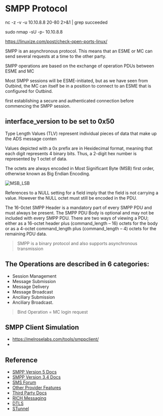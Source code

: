 # SMPP Protocol

nc -z -v -u 10.10.8.8 20-80 2>&1 | grep succeeded

sudo nmap -sU -p- 10.10.8.8

https://linuxize.com/post/check-open-ports-linux/

SMPP is an asynchronous protocol. This means that an ESME or MC can send several
requests at a time to the other party.

SMPP operations are based on the exchange of operation PDUs between ESME and MC

Most SMPP sessions will be ESME-initiated, but as we have seen from Outbind, the MC can
itself be in a position to connect to an ESME that is configured for Outbind.


first establishing a secure and authenticated connection before commencing the
SMPP session. 


## interface_version to be set to 0x50

Type Length Values (TLV) represent individual pieces of data that make up the ADS message conten

Values depicted with a 0x prefix are in Hexidecimal format, meaning that each digit
represents 4 binary bits. Thus, a 2-digit hex number is represented by 1 octet of data. 

The octets are always encoded in Most Significant
Byte (MSB) first order, otherwise known as Big Endian
Encoding. 

![MSB_LSB](https://www.learnpick.in/userfiles/resources_conversion_files/presentation_digital_systems_introduction_1448524485_68825-10.jpg)

References to a NULL setting for a field imply that the field is not carrying a value. However
the NULL octet must still be encoded in the PDU.

The 16-0ctet SMPP Header is a mandatory part of every SMPP PDU and must always be
present. The SMPP PDU Body is optional and may not be included with every SMPP PDU.
There are two ways of viewing a PDU; either as a 16-octet header plus (command_length –
16) octets for the body or as a 4-octet command_length plus (command_length – 4) octets
for the remaining PDU data. 

> SMPP is a binary protocol and also supports asynchronous transmission


## The Operations are described in 6 categories: 
* Session Management 
* Message Submission
* Message Delivery 
* Message Broadcast 
* Anciliary Submission 
* Anciliary Broadcast. 

> Bind Operation = MC login request 

## SMPP Client Simulation
* https://melroselabs.com/tools/smppclient/
* 

## Reference
* [SMPP Version 5 Docs](https://smpp.org/SMPP_v5.pdf)
* [SMPP Version 3.4 Docs](https://smpp.org/SMPP_v3_4_Issue1_2.pdf)
* [SMS Forum](https://smsforum.net)
* [Other Provider Features](https://melroselabs.com/docs/reference/smpp/smpp-v5)
* [Third Party Docs](http://www.smscentral.com.au/wp-content/uploads/SMS-Central-SMPP-Implementation-Guide-March-2017.pdf)
* [RICH Messaging](https://melroselabs.com/services/rich-messaging/)
* [DTLS](https://github.com/pion/dtls)
* [STunnel](https://www.stunnel.org/vulns.html)
